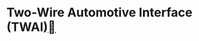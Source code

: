 # Two-Wire Automotive Interface (TWAI)[](https://docs.espressif.com/projects/esp-idf/en/stable/esp32/api-reference/peripherals/twai.html#two-wire-automotive-interface-twai "Permalink to this heading")